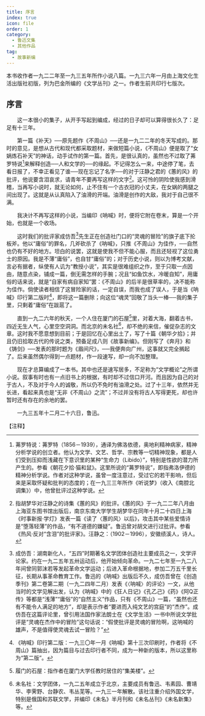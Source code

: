 ```yaml
---
title: 序言
index: true
icon: file
order: 1
category:
  - 鲁迅文集
  - 其他作品
tag:  
  - 故事新编
---
```


本书收作者一九二二年至一九三五年所作小说八篇。一九三六年一月由上海文化生活出版社初版，列为巴金所编的《文学丛刊》之一。作者生前共印行七版次。

## 序言

　　这一本很小的集子，从开手写起到编成，经过的日子却可以算得很长久了：足足有十三年。

　　第一篇《补天》──原先题作《不周山》──还是一九二二年的冬天写成的。那时的意见，是想从古代和现代都采取题材，来做短篇小说，《不周山》便是取了“女娲炼石补天”的神话，动手试作的第一篇。首先，是很认真的，虽然也不过取了茀罗特说[^①]来解释创造──人和文学的──的缘起。不记得怎么一来，中途停了笔，去看日报了，不幸正看见了谁──现在忘记了名字──的对于汪静之君的《蕙的风》的批评，他说要含泪哀求，请青年不要再写这样的文字[^②]。这可怜的阴险使我感到滑稽，当再写小说时，就无论如何，止不住有一个古衣冠的小丈夫，在女娲的两腿之间出现了。这就是从认真陷入了油滑的开端。油滑是创作的大敌，我对于自己很不满。

　　我决计不再写这样的小说，当编印《呐喊》时，便将它附在卷末，算是一个开始，也就是一个收场。

　　这时我们的批评家成仿吾[^③]先生正在创造社门口的“灵魂的冒险”的旗子底下抡板斧。他以“庸俗”的罪名，几斧砍杀了《呐喊》，只推《不周山》为佳作，──自然也仍有不好的地方。坦白的说罢，这就是使我不但不能心服，而且还轻视了这位勇士的原因。我是不薄“庸俗”，也自甘“庸俗”的；对于历史小说，则以为博考文献，言必有据者，纵使有人讥为“教授小说”，其实是很难组织之作，至于只取一点因由，随意点染，铺成一篇，倒无需怎样的手腕；况且“如鱼饮水，冷暖自知”，用庸俗的话来说，就是“自家有病自家知”罢：《不周山》的后半是很草率的，决不能称为佳作。倘使读者相信了这冒险家的话，一定自误，而我也成了误人，于是当《呐喊》印行第二版时[^④]，即将这一篇删除；向这位“魂灵”回敬了当头一棒──我的集子里，只剩着“庸俗”在跋扈了。

　　直到一九二六年的秋天，一个人住在厦门的石屋[^⑤]里，对着大海，翻着古书，四近无生人气，心里空空洞洞。而北京的未名社[^⑥]，却不绝的来信，催促杂志的文章。这时我不愿意想到目前；于是回忆在心里出土了，写了十篇《朝华夕拾》；并且仍旧拾取古代的传说之类，预备足成八则《故事新编》。但刚写了《奔月》和《铸剑》──发表的那时题为《眉间尺》，──我便奔向广州，这事就又完全搁起了。后来虽然偶尔得到一点题材，作一段速写，却一向不加整理。

　　现在才总算编成了一本书。其中也还是速写居多，不足称为“文学概论”之所谓小说。叙事有时也有一点旧书上的根据，有时却不过信口开河。而且因为自己的对于古人，不及对于今人的诚敬，所以仍不免时有油滑之处。过了十三年，依然并无长进，看起来真也是“无非《不周山》之流”；不过并没有将古人写得更死，却也许暂时还有存在的余地的罢。

　　一九三五年十二月二十六日，鲁迅。

【注释】

[^①]: 茀罗特说：茀罗特（1856－1939），通译为佛洛依德，奥地利精神病家，精神分析学说的创立者。他认为文学、文艺、哲学、宗教等一切精神现象，都是人们受到压抑而浅藏在下意识里的某种“生命力（Libido）”，特别是性欲的潜力所产生的。参看《朝花夕拾·猫和鼠》。这里所说的“茀罗特说”，即指弗洛伊德的精神分析学说。作者对这种学说，虽曾一度注意过，受过它的若干影响，但后来是采取怀疑和批判的态度的；在一九三三年所作《听说梦》（收入《南腔北调集》）中，他曾批评过这种学说。

[^②]: 指胡梦华对汪静之的诗集《蕙的风》的批评。《蕙的风》于一九二二年八月由上海亚东图书馆出版后，南京东南大学学生胡梦华在同年十月二十四日上海《时事新报·学灯》发表一篇《读了〈蕙的风〉以后》，攻击其中某些爱情诗是“堕落轻薄”的作品，“有不道德的嫌疑”。鲁迅曾对胡文进行过批评。参看《热风·反对“含泪”的批评家》。汪静之：（1902－1996），安徽绩溪人，诗人。

[^③]: 成仿吾：湖南新化人，“五四”时期著名文学团体创造社主要成员之一，文学评论家。约在一九二五年五卅运动后，他开始倾向革命。一九二七年至一九二八年间曾同郭沫若等发起革命文学运动；后进入革命根据地，参加二万五千里长征，长期从事革命教育工作。鲁迅的《呐喊》出版后不久，成仿吾曾在《创造季刊》第二卷第二期（一九二四年二月）发表《〈呐喊〉的评论》一文，从他当时的文学见解出发，认为《呐喊》中的《狂人日记》《孔乙己》《药》《阿Q正传》等都是“浅薄”“庸俗”的“自然主义”作品，只有《不周山》一篇，“虽然也还有不能令人满足的地方”，却是表示作者“要进而入纯文艺的宫庭”的“杰作”。成仿吾在这篇评论里，曾引用法国作家法朗士在《文学生活》一书中所说文学批评是“灵魂在杰作中的冒险”这句话说：“假使批评是灵魂的冒险啊，这呐喊的雄声，不是值得使灵魂去试一冒险？”

[^④]: 《呐喊》印行第二版：一九三〇年一月《呐喊》第十三次印刷时，作者将《不周山》篇抽出，因为篇目与过去印行者不同，成为一种新的版本，所以这里称为“第二版”。

[^⑤]: 履门的石屋：指作者在厦门大学任教时居住的“集美楼”。

[^⑥]: 未名社：文学团体，一九二五年成立于北京，主要成员有鲁迅、韦素园、曹靖华、李霁野、台静农、韦丛芜等。一九三一年解散。该社注重介绍外国文学，特别是俄国和苏联文学，并编印《未名》半月刊和《未名丛刊》《未名新集》等。
